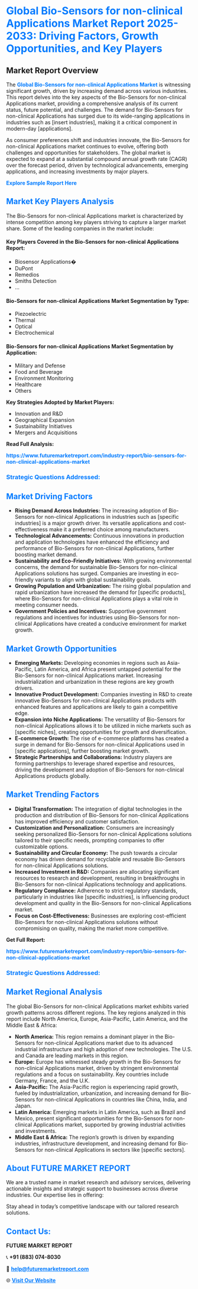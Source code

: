 <h1 style="color: #007BFF;">Global Bio-Sensors for non-clinical Applications Market Report 2025-2033: Driving Factors, Growth Opportunities, and Key Players</h1>

<section id="overview">
<h2>Market Report Overview</h2>
<p>The <a href="https://www.futuremarketreport.com/industry-report/bio-sensors-for-non-clinical-applications-market" style="color: #007BFF; text-decoration: none;"><strong>Global Bio-Sensors for non-clinical Applications Market</strong></a> is witnessing significant growth, driven by increasing demand across various industries. This report delves into the key aspects of the Bio-Sensors for non-clinical Applications market, providing a comprehensive analysis of its current status, future potential, and challenges. The demand for Bio-Sensors for non-clinical Applications has surged due to its wide-ranging applications in industries such as [insert industries], making it a critical component in modern-day [applications].</p>
<p>As consumer preferences shift and industries innovate, the Bio-Sensors for non-clinical Applications market continues to evolve, offering both challenges and opportunities for stakeholders. The global market is expected to expand at a substantial compound annual growth rate (CAGR) over the forecast period, driven by technological advancements, emerging applications, and increasing investments by major players.</p>
</section>

<section id="overview">
<p><a href="https://www.futuremarketreport.com/request-sample/reportId=64158" style="color: #007BFF; text-decoration: none;"><strong>Explore Sample Report Here</strong></a></p>
</section>

<section id="key-players">
<h2 style="color: #007BFF;">Market Key Players Analysis</h2>
<p>The Bio-Sensors for non-clinical Applications market is characterized by intense competition among key players striving to capture a larger market share. Some of the leading companies in the market include:</p>
<h4>Key Players Covered in the Bio-Sensors for non-clinical Applications Report:</h4>
<ul><li>Biosensor Applications�</li><li>DuPont</li><li>Remedios</li><li>Smiths Detection</li><li>...</li></ul>
<h4>Bio-Sensors for non-clinical Applications Market Segmentation by Type:</h4>
<ul><li>Piezoelectric</li><li>Thermal</li><li>Optical</li><li>Electrochemical</li></ul>

<h4>Bio-Sensors for non-clinical Applications Market Segmentation by Application:</h4>
<ul><li>Military and Defense</li><li>Food and Beverage</li><li>Environment Monitoring</li><li>Healthcare</li><li>Others</li></ul>
<p><strong>Key Strategies Adopted by Market Players:</strong></p>
<ul>
<li>Innovation and R&D</li>
<li>Geographical Expansion</li>
<li>Sustainability Initiatives</li>
<li>Mergers and Acquisitions</li>
</ul>
</section>

<section>
<p><strong>Read Full Analysis: </strong></p><a href="https://www.futuremarketreport.com/industry-report/bio-sensors-for-non-clinical-applications-market" style="color: #007BFF; text-decoration: none;"><strong>https://www.futuremarketreport.com/industry-report/bio-sensors-for-non-clinical-applications-market</strong></a>
<h3 style="color: #007BFF;">Strategic Questions Addressed:</h3>
</section>

<section id="driving-factors">
<h2 style="color: #007BFF;">Market Driving Factors</h2>
<ul>
<li><strong>Rising Demand Across Industries:</strong> The increasing adoption of Bio-Sensors for non-clinical Applications in industries such as [specific industries] is a major growth driver. Its versatile applications and cost-effectiveness make it a preferred choice among manufacturers.</li>
<li><strong>Technological Advancements:</strong> Continuous innovations in production and application technologies have enhanced the efficiency and performance of Bio-Sensors for non-clinical Applications, further boosting market demand.</li>
<li><strong>Sustainability and Eco-Friendly Initiatives:</strong> With growing environmental concerns, the demand for sustainable Bio-Sensors for non-clinical Applications solutions has surged. Companies are investing in eco-friendly variants to align with global sustainability goals.</li>
<li><strong>Growing Population and Urbanization:</strong> The rising global population and rapid urbanization have increased the demand for [specific products], where Bio-Sensors for non-clinical Applications plays a vital role in meeting consumer needs.</li>
<li><strong>Government Policies and Incentives:</strong> Supportive government regulations and incentives for industries using Bio-Sensors for non-clinical Applications have created a conducive environment for market growth.</li>
</ul>
</section>

<section id="growth-opportunities">
<h2 style="color: #007BFF;">Market Growth Opportunities</h2>
<ul>
<li><strong>Emerging Markets:</strong> Developing economies in regions such as Asia-Pacific, Latin America, and Africa present untapped potential for the Bio-Sensors for non-clinical Applications market. Increasing industrialization and urbanization in these regions are key growth drivers.</li>
<li><strong>Innovative Product Development:</strong> Companies investing in R&D to create innovative Bio-Sensors for non-clinical Applications products with enhanced features and applications are likely to gain a competitive edge.</li>
<li><strong>Expansion into Niche Applications:</strong> The versatility of Bio-Sensors for non-clinical Applications allows it to be utilized in niche markets such as [specific niches], creating opportunities for growth and diversification.</li>
<li><strong>E-commerce Growth:</strong> The rise of e-commerce platforms has created a surge in demand for Bio-Sensors for non-clinical Applications used in [specific applications], further boosting market growth.</li>
<li><strong>Strategic Partnerships and Collaborations:</strong> Industry players are forming partnerships to leverage shared expertise and resources, driving the development and adoption of Bio-Sensors for non-clinical Applications products globally.</li>
</ul>
</section>

<section id="trending-factors">
<h2 style="color: #007BFF;">Market Trending Factors</h2>
<ul>
<li><strong>Digital Transformation:</strong> The integration of digital technologies in the production and distribution of Bio-Sensors for non-clinical Applications has improved efficiency and customer satisfaction.</li>
<li><strong>Customization and Personalization:</strong> Consumers are increasingly seeking personalized Bio-Sensors for non-clinical Applications solutions tailored to their specific needs, prompting companies to offer customizable options.</li>
<li><strong>Sustainability and Circular Economy:</strong> The push towards a circular economy has driven demand for recyclable and reusable Bio-Sensors for non-clinical Applications solutions.</li>
<li><strong>Increased Investment in R&D:</strong> Companies are allocating significant resources to research and development, resulting in breakthroughs in Bio-Sensors for non-clinical Applications technology and applications.</li>
<li><strong>Regulatory Compliance:</strong> Adherence to strict regulatory standards, particularly in industries like [specific industries], is influencing product development and quality in the Bio-Sensors for non-clinical Applications market.</li>
<li><strong>Focus on Cost-Effectiveness:</strong> Businesses are exploring cost-efficient Bio-Sensors for non-clinical Applications solutions without compromising on quality, making the market more competitive.</li>
</ul>
</section>

<section>
<p><strong>Get Full Report: </strong></p><a href="https://www.futuremarketreport.com/industry-report/bio-sensors-for-non-clinical-applications-market" style="color: #007BFF; text-decoration: none;"><strong>https://www.futuremarketreport.com/industry-report/bio-sensors-for-non-clinical-applications-market</strong></a>
<h3 style="color: #007BFF;">Strategic Questions Addressed:</h3>
</section>


<section id="regional-analysis">
<h2 style="color: #007BFF;">Market Regional Analysis</h2>
<p>The global Bio-Sensors for non-clinical Applications market exhibits varied growth patterns across different regions. The key regions analyzed in this report include North America, Europe, Asia-Pacific, Latin America, and the Middle East & Africa:</p>
<ul>
<li><strong>North America:</strong> This region remains a dominant player in the Bio-Sensors for non-clinical Applications market due to its advanced industrial infrastructure and high adoption of new technologies. The U.S. and Canada are leading markets in this region.</li>
<li><strong>Europe:</strong> Europe has witnessed steady growth in the Bio-Sensors for non-clinical Applications market, driven by stringent environmental regulations and a focus on sustainability. Key countries include Germany, France, and the U.K.</li>
<li><strong>Asia-Pacific:</strong> The Asia-Pacific region is experiencing rapid growth, fueled by industrialization, urbanization, and increasing demand for Bio-Sensors for non-clinical Applications in countries like China, India, and Japan.</li>
<li><strong>Latin America:</strong> Emerging markets in Latin America, such as Brazil and Mexico, present significant opportunities for the Bio-Sensors for non-clinical Applications market, supported by growing industrial activities and investments.</li>
<li><strong>Middle East & Africa:</strong> The region’s growth is driven by expanding industries, infrastructure development, and increasing demand for Bio-Sensors for non-clinical Applications in sectors like [specific sectors].</li>
</ul>
</section>

<footer>
<h2 style="color: #007BFF;">About FUTURE MARKET REPORT</h2>
<p>We are a trusted name in market research and advisory services, delivering actionable insights and strategic support to businesses across diverse industries. Our expertise lies in offering:</p>

<p>Stay ahead in today’s competitive landscape with our tailored research solutions.</p>

<h2 style="color: #007BFF;">Contact Us:</h2>
<p><strong>FUTURE MARKET REPORT</strong></p>
<p>📞 <strong>+91 (883) 074-8030</strong></p>
<p>📧 <strong><a href="mailto:help@futuremarketreport.com" style="color: #007BFF;">help@futuremarketreport.com</a></strong></p>
<p>🌐 <strong><a href="https://www.futuremarketreport.com/" style="color: #007BFF;">Visit Our Website</a></strong></p>
</footer>